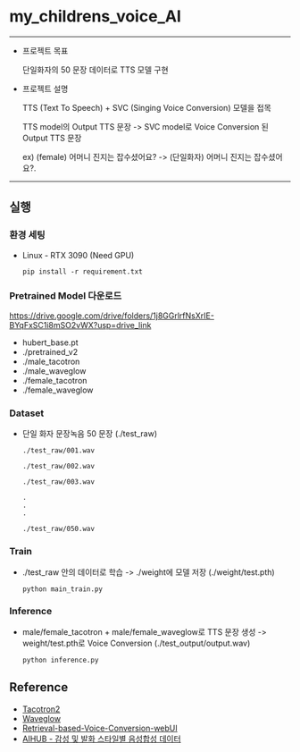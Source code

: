 # my_childrens_voice_AI
--------------------
+ 프로젝트 목표

  단일화자의 50 문장 데이터로 TTS 모델 구현 

+ 프로젝트 설명

  TTS (Text To Speech) + SVC (Singing Voice Conversion) 모델을 접목

  TTS model의 Output TTS 문장 -> SVC model로 Voice Conversion 된 Output TTS 문장

  ex) (female) 어머니 진지는 잡수셨어요? -> (단일화자) 어머니 진지는 잡수셨어요?.
--------------------
## 실행

### 환경 세팅
  + Linux - RTX 3090 (Need GPU)
    
        
        pip install -r requirement.txt
        
### Pretrained Model 다운로드
  https://drive.google.com/drive/folders/1j8GGrlrfNsXrIE-BYqFxSC1i8mSO2vWX?usp=drive_link
    
  + hubert_base.pt
  + ./pretrained_v2
  + ./male_tacotron
  + ./male_waveglow
  + ./female_tacotron
  + ./female_waveglow

### Dataset
  + 단일 화자 문장녹음 50 문장 (./test_raw)

        ./test_raw/001.wav
    
        ./test_raw/002.wav
    
        ./test_raw/003.wav
    
        .
        .
        .
    
        ./test_raw/050.wav


### Train
  + ./test_raw 안의 데이터로 학습 -> ./weight에 모델 저장 (./weight/test.pth) 
  
        
        python main_train.py
        
  
### Inference
  + male/female_tacotron + male/female_waveglow로 TTS 문장 생성 ->  weight/test.pth로 Voice Conversion (./test_output/output.wav)
        
        python inference.py
        
 
## Reference
+ [Tacotron2](https://github.com/NVIDIA/tacotron2)
+ [Waveglow](https://github.com/NVIDIA/waveglow)
+ [Retrieval-based-Voice-Conversion-webUI](https://github.com/RVC-Project/Retrieval-based-Voice-Conversion-WebUI)
+ [AIHUB - 감성 및 발화 스타일별 음성합성 데이터](https://www.aihub.or.kr/aihubdata/data/view.do?currMenu=115&topMenu=100&aihubDataSe=realm&dataSetSn=466)
